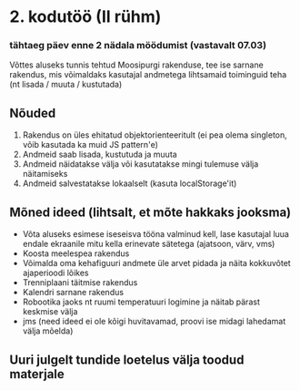 # 2. kodutöö (II rühm) 
### tähtaeg päev enne 2 nädala möödumist (vastavalt 07.03)

Võttes aluseks tunnis tehtud Moosipurgi rakenduse, tee ise sarnane rakendus, mis võimaldaks kasutajal andmetega lihtsamaid toiminguid teha (nt lisada / muuta / kustutada)

## Nõuded

1. Rakendus on üles ehitatud objektorienteeritult (ei pea olema singleton, võib kasutada ka muid JS pattern'e)
2. Andmeid saab lisada, kustutuda ja muuta
3. Andmeid näidatakse välja või kasutatakse mingi tulemuse välja näitamiseks
4. Andmeid salvestatakse lokaalselt (kasuta localStorage'it)

## Mõned ideed (lihtsalt, et mõte hakkaks jooksma)

* Võta aluseks esimese iseseisva tööna valminud kell, lase kasutajal luua endale ekraanile mitu kella erinevate sätetega (ajatsoon, värv, vms)
* Koosta meelespea rakendus
* Võimalda oma kehafiguuri andmete üle arvet pidada ja näita kokkuvõtet ajaperioodi lõikes
* Trenniplaani täitmise rakendus
* Kalendri sarnane rakendus
* Robootika jaoks nt ruumi temperatuuri logimine ja näitab pärast keskmise välja
* jms (need ideed ei ole kõigi huvitavamad, proovi ise midagi lahedamat välja mõelda)

## Uuri julgelt tundide loetelus välja toodud materjale
